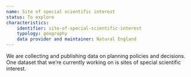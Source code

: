 ```yaml
---
name: Site of special scientific interest
status: To explore
characteristics:
    identifier: site-of-special-scientific-interest
    typology: geography
    data provider and maintainer: Natural England
---
```


We are collecting and publishing data on planning policies and decisions. One dataset that we’re currently working on is sites of special scientific interest. 
